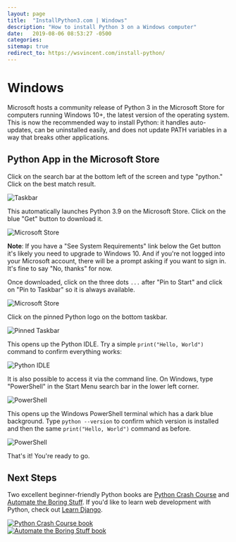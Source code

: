 ```yaml
---
layout: page
title:  "InstallPython3.com | Windows"
description: "How to install Python 3 on a Windows computer"
date:   2019-08-06 08:53:27 -0500
categories:
sitemap: true
redirect_to: https://wsvincent.com/install-python/
---
```


# Windows

Microsoft hosts a community release of Python 3 in the Microsoft Store for computers running Windows 10+, the latest version of the operating system. This is now the recommended way to install Python: it handles auto-updates, can be uninstalled easily, and does not update PATH variables in a way that breaks other applications.

## Python App in the Microsoft Store

Click on the search bar at the bottom left of the screen and type "python." Click on the best match result.

<img class="img-fluid" src="{{ site.url }}/assets/images/windows/01_taskbar.png" alt="Taskbar">

This automatically launches Python 3.9 on the Microsoft Store. Click on the blue "Get" button to download it.

<img class="img-fluid" src="{{ site.url }}/assets/images/windows/02_store.png" alt="Microsoft Store">

__Note__: If you have a "See System Requirements" link below the Get button it's likely you need to upgrade to Windows 10. And if you're not logged into your Microsoft account, there will be a prompt asking if you want to sign in. It's fine to say "No, thanks" for now.

Once downloaded, click on the three dots `...` after "Pin to Start" and click on "Pin to Taskbar" so it is always available.

<img class="img-fluid" src="{{ site.url }}/assets/images/windows/03_pin.png" alt="Microsoft Store">

Click on the pinned Python logo on the bottom taskbar.

<img class="img-fluid" src="{{ site.url }}/assets/images/windows/04_taskbar_pin.png" alt="Pinned Taskbar">

This opens up the Python IDLE. Try a simple `print("Hello, World")` command to confirm everything works:

<img class="img-fluid" src="{{ site.url }}/assets/images/windows/05_idle.png" alt="Python IDLE">


It is also possible to access it via the command line. On Windows, type "PowerShell" in the Start Menu search bar in the lower left corner.

<img class="img-fluid" src="{{ site.url }}/assets/images/windows/06_powershell.png" alt="PowerShell">

This opens up the Windows PowerShell terminal which has a dark blue background. Type `python --version` to confirm which version is installed and then the same `print("Hello, World")` command as before.

<img class="img-fluid" src="{{ site.url }}/assets/images/windows/07_powershell_result.png" alt="PowerShell">


That's it! You're ready to go.

## Next Steps
Two excellent beginner-friendly Python books are [Python Crash Course](https://amzn.to/3dGYTRe) and [Automate the Boring Stuff](https://amzn.to/366CebJ). If you'd like to learn web development with Python, check out [Learn Django](https://learndjango.com).

<div class="container">
  <div class="row">
    <div class="col">
      <a href="https://amzn.to/2RKFF6f" target="_blank">
        <img class="img-fluid" src="{{ site.url }}/assets/images/pcc_book.jpg" alt="Python Crash Course book">
      </a>
    </div>
    <div class="col">
      <a href="https://amzn.to/3hgDAd9" target="_blank">
        <img class="img-fluid" src="{{ site.url }}/assets/images/automate_book.jpg" alt="Automate the Boring Stuff book">
      </a>
    </div>
  </div>
</div>
